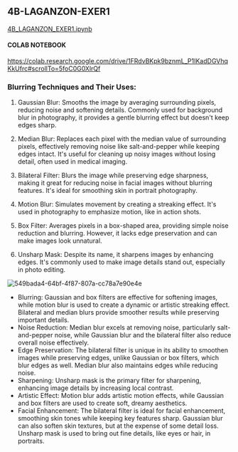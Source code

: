 ## 4B-LAGANZON-EXER1

[4B_LAGANZON_EXER1.ipynb](https://github.com/laganzonj/CSST106-CS4B/blob/e297b51d8f1243abd319a64659cfe9294a6d9f63/4B-LAGANZON-EXERCISES/4B_LAGANZON_EXER1.ipynb)

 #### COLAB NOTEBOOK 
 https://colab.research.google.com/drive/1FRdvBKpk9bznmL_P1IKadDGVhqKkUfrc#scrollTo=5foC0G0XlrQf

### Blurring Techniques and Their Uses:
1. Gaussian Blur: Smooths the image by averaging surrounding pixels, reducing noise and softening details. Commonly used for background blur in photography, it provides a gentle blurring effect but doesn't keep edges sharp.

2. Median Blur: Replaces each pixel with the median value of surrounding pixels, effectively removing noise like salt-and-pepper while keeping edges intact. It's useful for cleaning up noisy images without losing detail, often used in medical imaging.

3. Bilateral Filter: Blurs the image while preserving edge sharpness, making it great for reducing noise in facial images without blurring features. It's ideal for smoothing skin in portrait photography.

4. Motion Blur: Simulates movement by creating a streaking effect. It's used in photography to emphasize motion, like in action shots.

5. Box Filter: Averages pixels in a box-shaped area, providing simple noise reduction and blurring. However, it lacks edge preservation and can make images look unnatural.

6. Unsharp Mask: Despite its name, it sharpens images by enhancing edges. It's commonly used to make image details stand out, especially in photo editing.


![549bada4-64bf-4f87-807a-cc78a7e90e4e](https://github.com/user-attachments/assets/f8550933-10c2-48b0-abf0-d243cc2513a3)

 - Blurring: Gaussian and box filters are effective for softening images, while motion blur is used to create a dynamic or artistic streaking effect. Bilateral and median blurs provide smoother results while preserving important details.
- Noise Reduction: Median blur excels at removing noise, particularly salt-and-pepper noise, while Gaussian blur and the bilateral filter also reduce overall noise effectively.
- Edge Preservation: The bilateral filter is unique in its ability to smoothen images while preserving edges, unlike Gaussian or box filters, which blur edges as well. Median blur also maintains edges while reducing noise.
- Sharpening: Unsharp mask is the primary filter for sharpening, enhancing image details by increasing local contrast.
- Artistic Effect: Motion blur adds artistic motion effects, while Gaussian and box filters are used to create soft, dreamy aesthetics.
- Facial Enhancement: The bilateral filter is ideal for facial enhancement, smoothing skin tones while keeping key features sharp. Gaussian blur can also soften skin textures, but at the expense of some detail loss. Unsharp mask is used to bring out fine details, like eyes or hair, in portraits.
